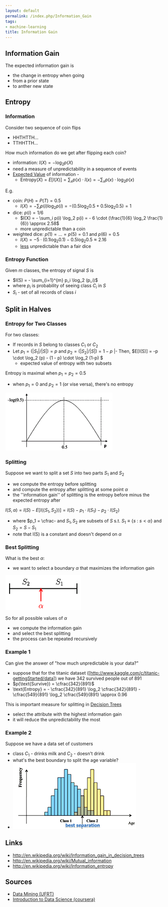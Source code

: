 ```yaml
---
layout: default
permalink: /index.php/Information_Gain
tags:
- machine-learning
title: Information Gain
---
```

## Information Gain
The expected information gain is 
- the change in entropy when going
- from a prior state 
- to anther new state


## Entropy
### Information
Consider two sequence of coin flips
- HHTHTTH...
- TTHHTTH...

How much information do we get after flipping each coin?
- information: $I(X) = - \log_2 p(X)$
- need a measure of unpredictability in a sequence of events
- [Expected Value](Expected_Value) of information - 
  - $\text{Entropy}(X) = E[I(X)] = \sum_x p(x) \cdot I(x) =  - \sum_x p(x) \cdot \log_2 p(x)$


E.g.
- coin: $P(H) = P(T) =  0.5$
  - $I(X) = - \sum_i p(i) \log_2 p(i) = - (0.5 \log_2 0.5 + 0.5 \log_2 0.5) = 1$
- dice: $p(i) = 1/6$
  - $I(X) = - \sum_i p(i) \log_2 p(i) = - 6 \cdot (\frac{1}{6} \log_2 \frac{1}{6}) \approx 2.58$
  - more unpredictable than a coin
- weighted dice: $p(1) = ... = p(5) = 0.1$ and $p(6) = 0.5$
  - $I(X) = - 5 \cdot (0.1 \log_2 0.1) - 0.5 \log_2 0.5 \approx 2.16$
  - <u>less</u> unpredictable than a fair dice


### Entropy Function
Given $m$ classes, the entropy of signal $S$ is 
- $I(S) = - \sum_{i=1}^{m} p_i \log_2 (p_i)$
- where $p_i$ is probability of seeing class $C_i$ in $S$
- $S_i$ - set of all records of class $i$


## Split in Halves
### Entropy for Two Classes
For two classes:
- If records in $S$ belong to classes $C_1$ or $C_2$
- Let $p_1 = ( | S_1| / |S| ) = p$ and $p_2 = ( |S_2 | / |S| ) = 1 - p$ |- Then, $E[I(S)] = -p \cdot \log_2 (p) - (1 - p) \cdot \log_2 (1-p) $
  - expected value of entropy with two subsets 


Entropy is maximal when $p_1 = p_2 = 0.5$
- when $p_1 = 0$ and $p_2 = 1$ (or vise versa), there's no entropy

<img src="https://raw.githubusercontent.com/alexeygrigorev/wiki-figures/master/ufrt/kddm/entropy.png" alt="Image">


### Splitting
Suppose we want to split a set $S$ into two parts $S_1$ and $S_2$
- we compute the entropy before splitting
- and compute the entropy after splitting at some point $\alpha$
- the ''information gain'' of splitting is the entropy before minus the expected entropy after 

$I(S, \alpha) = I(S) - E[I(\{S_1, S_2\})] = I(S) - p_1 \cdot I(S_1) - p_2 \cdot I(S_2)$
- where $p_1 = \cfrac- and $S_1, S_2$ are subsets of $S$ s.t. $S_1 \equiv \{ s \ : \ s < \alpha \}$ and $S_2 = S - S_1$
- note that I(S) is a constant and doesn't depend on $\alpha$


### Best Splitting
What is the best  $\alpha$:
- we want to select a boundary $\alpha$ that maximizes the information gain 

<img src="https://raw.githubusercontent.com/alexeygrigorev/wiki-figures/master/ufrt/kddm/discretization-entropy.png" alt="Image">


So for all possible values of $\alpha$
- we compute the information gain
- and select the best splitting
- the process can be repeated recursively


### Example 1
Can give the answer of "how much unpredictable is your data?"
- suppose that for the titanic dataset ([http://www.kaggle.com/c/titanic-gettingStarted/data]) we have 342 survived people out of 891
- $p(\text{Survive}) = \cfrac{342}{891}$
- \text{Entropy} = - \cfrac{342}{891} \log_2 \cfrac{342}{891}  - \cfrac{549}{891} \log_2 \cfrac{549}{891} \approx 0.96


This is important measure for splitting in [Decision Trees](Decision_Tree_(Data_Mining))
- select the attribute with the highest information gain 
- it will reduce the unpredictability the most


### Example 2
Suppose we have a data set of customers
- class $C_1$ - drinks milk and $C_2$ - doesn't drink
- what's the best boundary to split the age variable? 
- <img src="https://raw.githubusercontent.com/alexeygrigorev/wiki-figures/master/ufrt/kddm/discretization-entropy-ex.png" alt="Image">


## Links
- http://en.wikipedia.org/wiki/Information_gain_in_decision_trees
- http://en.wikipedia.org/wiki/Mutual_information
- http://en.wikipedia.org/wiki/Information_entropy

## Sources
- [Data Mining (UFRT)](Data_Mining_(UFRT))
- [Introduction to Data Science (coursera)](Introduction_to_Data_Science_(coursera))
